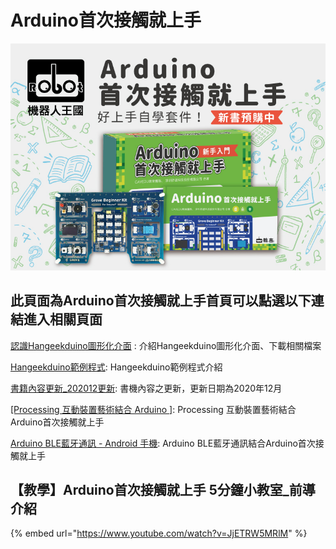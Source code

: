 # Arduino首次接觸就上手



![](<../.gitbook/assets/\[RK商城]Grove Beginner Kit for Arduino-770X555-02.jpg>)

## 此頁面為Arduino首次接觸就上手首頁可以點選以下連結進入相關頁面

[認識Hangeekduino圖形化介面](hangeekduino\_intro.md) : 介紹Hangeekduino圖形化介面、下載相關檔案

[Hangeekduino範例程式](samplecode/): Hangeekduino範例程式介紹

[書籍內容更新\_202012更新](book\_update.md): 書機內容之更新，更新日期為2020年12月

[\[Processing 互動裝置藝術結合 Arduino \]](processing\_arduino/): Processing 互動裝置藝術結合Arduino首次接觸就上手

[Arduino BLE藍牙通訊 - Android 手機](arduino-blebluetooth/): Arduino BLE藍牙通訊結合Arduino首次接觸就上手

## 【教學】Arduino首次接觸就上手 5分鐘小教室\_前導介紹

{% embed url="https://www.youtube.com/watch?v=JjETRW5MRlM" %}

